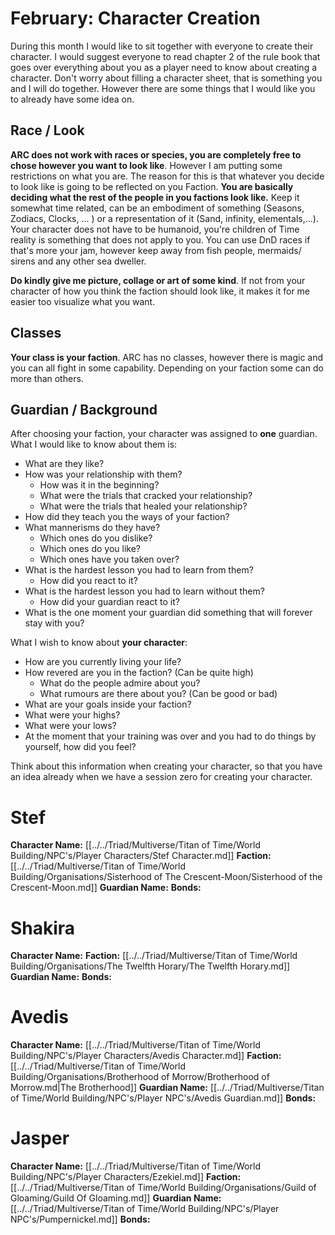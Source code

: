 
# February: Character Creation

During this month I would like to sit together with everyone to create their character. I would suggest everyone to read chapter 2 of the rule book that goes over everything about you as a player need to know about creating a character.
Don't worry about filling a character sheet, that is something you and I will do together. However there are some things that I would like you to already have some idea on.

## Race / Look
**ARC does not work with races or species, you are completely free to chose however you want to look like**. However I am putting some restrictions on what you are. The reason for this is that whatever you decide to look like is going to be reflected on you Faction. **You are basically deciding what the rest of the people in you factions look like.** 
Keep it somewhat time related, can be an embodiment of something (Seasons, Zodiacs, Clocks, ... ) or a representation of it (Sand, infinity, elementals,...). Your character does not have to be humanoid, you're children of Time reality is something that does not apply to you.
You can use DnD races if that's more your jam, however keep away from fish people, mermaids/ sirens and any other sea dweller.

**Do kindly give me picture, collage or art of some kind**. If not from your character of how you think the faction should look like, it makes it for me easier too visualize what you want.

## Classes
**Your class is your faction**. ARC has no classes, however there is magic and you can all fight in some capability. Depending on your faction some can do more than others.

## Guardian / Background
After choosing your faction, your character was assigned to **one** guardian. What I would like to know about them is:

- What are they like?
- How was your relationship with them?
	- How was it in the beginning?
	- What were the trials that cracked your relationship?
	- What were the trials that healed your relationship?
- How did they teach you the ways of your faction?
- What mannerisms do they have?
	- Which ones do you dislike?
	- Which ones do you like?
	-  Which ones have you taken over?
- What is the hardest lesson you had to learn from them?
	- How did you react to it?
- What is the hardest lesson you had to learn without them?
	- How did your guardian react to it?
- What is the one moment your guardian did something that will forever stay with you?


What I wish to know about **your character**:

- How are you currently living your life?
- How revered are you in the faction? (Can be quite high)
	- What do the people admire about you?
	- What rumours are there about you? (Can be good or bad)
- What are your goals inside your faction?
- What were your highs?
- What were your lows?
- At the moment that your training was over and you had to do things by yourself, how did you feel?

Think about this information when creating your character, so that you have an idea already when we have a session zero for creating your character.

# Stef

**Character Name:** [[../../Triad/Multiverse/Titan of Time/World Building/NPC's/Player Characters/Stef Character.md]]
**Faction:** [[../../Triad/Multiverse/Titan of Time/World Building/Organisations/Sisterhood of The Crescent-Moon/Sisterhood of the Crescent-Moon.md]]
**Guardian Name:**
**Bonds:**

# Shakira

**Character Name:**
**Faction:** [[../../Triad/Multiverse/Titan of Time/World Building/Organisations/The Twelfth Horary/The Twelfth Horary.md]]
**Guardian Name:**
**Bonds:**

# Avedis

**Character Name:** [[../../Triad/Multiverse/Titan of Time/World Building/NPC's/Player Characters/Avedis Character.md]]
**Faction:** [[../../Triad/Multiverse/Titan of Time/World Building/Organisations/Brotherhood of Morrow/Brotherhood of Morrow.md|The Brotherhood]]
**Guardian Name:** [[../../Triad/Multiverse/Titan of Time/World Building/NPC's/Player NPC's/Avedis Guardian.md]]
**Bonds:**


# Jasper

**Character Name:** [[../../Triad/Multiverse/Titan of Time/World Building/NPC's/Player Characters/Ezekiel.md]]
**Faction:** [[../../Triad/Multiverse/Titan of Time/World Building/Organisations/Guild of Gloaming/Guild Of Gloaming.md]]
**Guardian Name:** [[../../Triad/Multiverse/Titan of Time/World Building/NPC's/Player NPC's/Pumpernickel.md]]
**Bonds:**